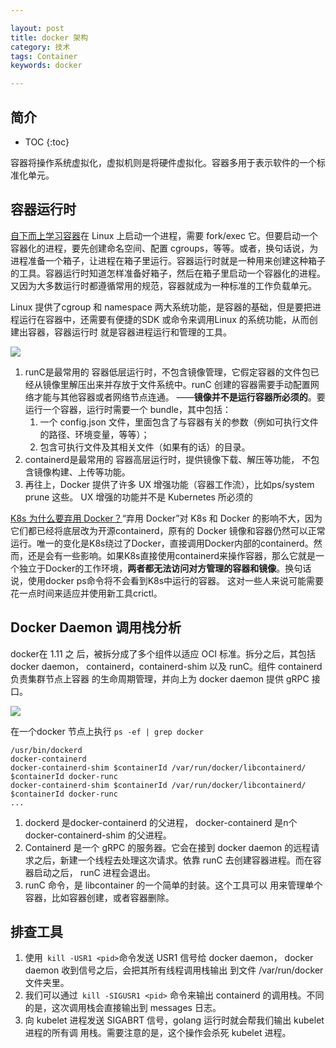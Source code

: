 ```yaml
---

layout: post
title: docker 架构
category: 技术
tags: Container
keywords: docker

---
```


## 简介

* TOC
{:toc}

容器将操作系统虚拟化，虚拟机则是将硬件虚拟化。容器多用于表示软件的一个标准化单元。

## 容器运行时

[自下而上学习容器](https://mp.weixin.qq.com/s/1jpgYUU6J1W1brihJRnzKQ)在 Linux 上启动一个进程，需要 fork/exec 它。但要启动一个容器化的进程，要先创建命名空间、配置 cgroups，等等。或者，换句话说，为进程准备一个箱子，让进程在箱子里运行。容器运行时就是一种用来创建这种箱子的工具。容器运行时知道怎样准备好箱子，然后在箱子里启动一个容器化的进程。又因为大多数运行时都遵循常用的规范，容器就成为一种标准的工作负载单元。

Linux 提供了cgroup 和 namespace 两大系统功能，是容器的基础，但是要把进程运行在容器中，还需要有便捷的SDK 或命令来调用Linux 的系统功能，从而创建出容器，容器运行时 就是容器进程运行和管理的工具。 

![](/public/upload/container/container_runtime.png)

1. runC是最常用的 容器低层运行时，不包含镜像管理，它假定容器的文件包已经从镜像里解压出来并存放于文件系统中。runC 创建的容器需要手动配置网络才能与其他容器或者网络节点连通。 ——**镜像并不是运行容器所必须的**。要运行一个容器，运行时需要一个 bundle，其中包括：
    1. 一个 config.json 文件，里面包含了与容器有关的参数（例如可执行文件的路径、环境变量，等等）；
    2. 包含可执行文件及其相关文件（如果有的话）的目录。
2. containerd是最常用的 容器高层运行时，提供镜像下载、解压等功能， 不包含镜像构建、上传等功能。 
3. 再往上，Docker 提供了许多 UX 增强功能（容器工作流），比如ps/system prune 这些。 UX 增强的功能并不是 Kubernetes 所必须的


[K8s 为什么要弃用 Docker？](https://mp.weixin.qq.com/s/4Ksud5WQvg9Vwjwl6oXzNw)“弃用 Docker”对 K8s 和 Docker 的影响不大，因为它们都已经将底层改为开源containerd，原有的 Docker 镜像和容器仍然可以正常运行。唯一的变化是K8s绕过了Docker，直接调用Docker内部的containerd。然而，还是会有一些影响。如果K8s直接使用containerd来操作容器，那么它就是一个独立于Docker的工作环境，**两者都无法访问对方管理的容器和镜像**。换句话说，使用docker ps命令将不会看到K8s中运行的容器。
这对一些人来说可能需要花一点时间来适应并使用新工具crictl。

## Docker Daemon 调用栈分析

docker在 1.11 之 后，被拆分成了多个组件以适应 OCI 标准。拆分之后，其包括 docker daemon， containerd，containerd-shim 以及 runC。组件 containerd 负责集群节点上容器 的生命周期管理，并向上为 docker daemon 提供 gRPC 接口。

![](/public/upload/docker/docker_call_stack.png)

在一个docker 节点上执行 `ps -ef | grep docker`

```
/usr/bin/dockerd
docker-containerd  
docker-containerd-shim $containerId /var/run/docker/libcontainerd/  $containerId docker-runc
docker-containerd-shim $containerId /var/run/docker/libcontainerd/  $containerId docker-runc
...
```
1. dockerd 是docker-containerd 的父进程， docker-containerd 是n个docker-containerd-shim 的父进程。
2. Containerd 是一个 gRPC 的服务器。它会在接到 docker daemon 的远程请 求之后，新建一个线程去处理这次请求。依靠 runC 去创建容器进程。而在容器启动之后， runC 进程会退出。
3.  runC 命令，是 libcontainer 的一个简单的封装。这个工具可以 用来管理单个容器，比如容器创建，或者容器删除。

## 排查工具

1. 使用` kill -USR1 <pid>`命令发送 USR1 信号给 docker daemon， docker daemon 收到信号之后，会把其所有线程调用栈输出 到文件 /var/run/docker 文件夹里。
2. 我们可以通过` kill -SIGUSR1 <pid>` 命令来输出 containerd 的调用栈。不同的是，这次调用栈会直接输出到 messages 日志。
3. 向 kubelet 进程发送 SIGABRT 信号，golang 运行时就会帮我们输出 kubelet 进程的所有调 用栈。需要注意的是，这个操作会杀死 kubelet 进程。


